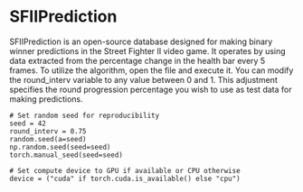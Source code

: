 # SFIIPrediction
SFIIPrediction is an open-source database designed for making binary winner predictions in the Street Fighter II video game. It operates by using data extracted from the percentage change in the health bar every 5 frames. To utilize the algorithm, open the file and execute it. You can modify the round_interv variable to any value between 0 and 1. This adjustment specifies the round progression percentage you wish to use as test data for making predictions.
```
# Set random seed for reproducibility
seed = 42
round_interv = 0.75
random.seed(a=seed)
np.random.seed(seed=seed)
torch.manual_seed(seed=seed)

# Set compute device to GPU if available or CPU otherwise
device = ("cuda" if torch.cuda.is_available() else "cpu")
```
